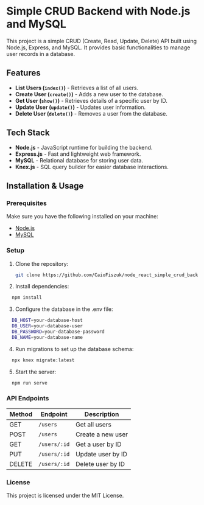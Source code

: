 # Simple CRUD Backend with Node.js and MySQL

This project is a simple CRUD (Create, Read, Update, Delete) API built using Node.js, Express, and MySQL. It provides basic functionalities to manage user records in a database.

## Features
- **List Users (`index()`)** - Retrieves a list of all users.
- **Create User (`create()`)** - Adds a new user to the database.
- **Get User (`show()`)** - Retrieves details of a specific user by ID.
- **Update User (`update()`)** - Updates user information.
- **Delete User (`delete()`)** - Removes a user from the database.

## Tech Stack
- **Node.js** - JavaScript runtime for building the backend.
- **Express.js** - Fast and lightweight web framework.
- **MySQL** - Relational database for storing user data.
- **Knex.js** - SQL query builder for easier database interactions.

## Installation & Usage

### Prerequisites
Make sure you have the following installed on your machine:
- [Node.js](https://nodejs.org/)
- [MySQL](https://www.mysql.com/)

### Setup
1. Clone the repository:
   ```sh
   git clone https://github.com/CaioFiszuk/node_react_simple_crud_backend
   ```

2. Install dependencies:
```sh   
  npm install
```

3. Configure the database in the .env file:
```sh
  DB_HOST=your-database-host
  DB_USER=your-database-user
  DB_PASSWORD=your-database-password
  DB_NAME=your-database-name
```

4. Run migrations to set up the database schema:
```sh
  npx knex migrate:latest
```

5. Start the server:
```sh
  npm run serve
```  

### API Endpoints
| Method | Endpoint    | Description                |
|--------|------------|----------------------------|
| GET    | `/users`   | Get all users              |
| POST   | `/users`   | Create a new user          |
| GET    | `/users/:id` | Get a user by ID          |
| PUT    | `/users/:id` | Update user by ID        |
| DELETE | `/users/:id` | Delete user by ID        |


### License
This project is licensed under the MIT License.